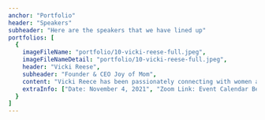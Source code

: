 ```yaml
---
anchor: "Portfolio"
header: "Speakers"
subheader: "Here are the speakers that we have lined up"
portfolios: [
  {
    imageFileName: "portfolio/10-vicki-reese-full.jpeg",
    imageFileNameDetail: "portfolio/10-vicki-reese-full.jpeg",
    header: "Vicki Reese",
    subheader: "Founder & CEO Joy of Mom",
    content: "Vicki Reece has been passionately connecting with women and moms globally around all that matters most to them. It began back when her children were young – when violent toys were all the rage. And irresponsible messages were marketed to children. Not one to sit on the sidelines, Vicki saw a need to create positive entertainment + educational products for kids. The kind moms wanted and children needed. That inspired and encouraged self-esteem, acceptance, and empathy – rather than tearing them down. With virtually zero resources, experience or know how, Vicki created best-selling children’s products through pure grit and grass-roots. Moms wanted more and Vicki listened and took action every step of the way. 10 years in the making. At Joy of Mom, we come together – we mobilize – for the greater good. ",
    extraInfo: ["Date: November 4, 2021", "Zoom Link: Event Calendar Below", "Category: Keynote Speaker"]
  }
]
---
```

